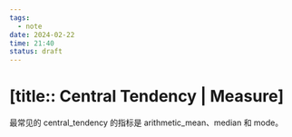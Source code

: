 ```yaml
---
tags:
  - note
date: 2024-02-22
time: 21:40
status: draft
---
```


# [title:: Central Tendency | Measure]

最常见的 central_tendency 的指标是 arithmetic_mean、median 和 mode。

## 

